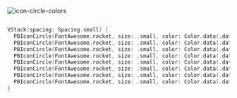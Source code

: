 ![icon-circle-colors](https://github.com/powerhome/playbook/assets/92755007/d6507900-98e9-49fb-acfb-a238bef08d1b)

```swift

VStack(spacing: Spacing.small) {
  PBIconCircle(FontAwesome.rocket, size: .small, color: Color.data(.data1))
  PBIconCircle(FontAwesome.rocket, size: .small, color: Color.data(.data2))
  PBIconCircle(FontAwesome.rocket, size: .small, color: Color.data(.data3))
  PBIconCircle(FontAwesome.rocket, size: .small, color: Color.data(.data4))
  PBIconCircle(FontAwesome.rocket, size: .small, color: Color.data(.data5))
  PBIconCircle(FontAwesome.rocket, size: .small, color: Color.data(.data6))
  PBIconCircle(FontAwesome.rocket, size: .small, color: Color.data(.data7))
  PBIconCircle(FontAwesome.rocket, size: .small, color: Color.data(.data8))
}

```
